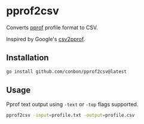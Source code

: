 # pprof2csv

Converts [pprof](https://github.com/google/pprof) profile format to CSV.

Inspired by Google's [csv2pprof](https://github.com/google/csv2pprof).

## Installation

```bash
go install github.com/conbon/pprof2csv@latest
```

## Usage

Pprof text output using `-text` or `-top` flags supported.

```bash
pprof2csv -input=profile.txt -output=profile.csv
```
